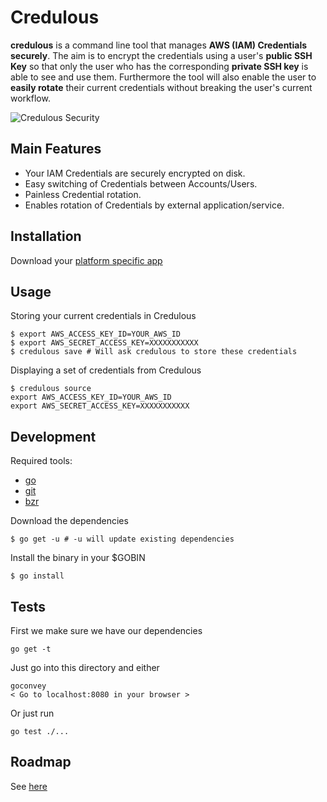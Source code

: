 # Credulous

**credulous** is a command line tool that manages **AWS (IAM) Credentials securely**. The aim is
to encrypt the credentials using a user's **public SSH Key** so that only the user who has the
corresponding **private SSH key** is able to see and use them. Furthermore the tool will also 
enable the user to **easily rotate** their current credentials without breaking the user's current 
workflow.

![Credulous Security](https://github.com/realestate-com-au/credulous/raw/master/site/credulous-security.png)

## Main Features
* Your IAM Credentials are securely encrypted on disk.
* Easy switching of Credentials between Accounts/Users.
* Painless Credential rotation.
* Enables rotation of Credentials by external application/service.

## Installation

Download your [platform specific app](https://github.com/realestate-com-au/credulous/releases)

## Usage

Storing your current credentials in Credulous

    $ export AWS_ACCESS_KEY_ID=YOUR_AWS_ID
    $ export AWS_SECRET_ACCESS_KEY=XXXXXXXXXXX
    $ credulous save # Will ask credulous to store these credentials

Displaying a set of credentials from Credulous

    $ credulous source
    export AWS_ACCESS_KEY_ID=YOUR_AWS_ID
    export AWS_SECRET_ACCESS_KEY=XXXXXXXXXXX


## Development

Required tools:
* [go](http://golang.org)
* [git](http://git-scm.com)
* [bzr](http://bazaar.canonical.com)

Download the dependencies

    $ go get -u # -u will update existing dependencies

Install the binary in your $GOBIN

    $ go install

## Tests

First we make sure we have our dependencies

    go get -t

Just go into this directory and either

    goconvey
    < Go to localhost:8080 in your browser >

Or just run

    go test ./...

## Roadmap
See [here](https://github.com/realestate-com-au/credulous/wiki/Roadmap)

